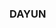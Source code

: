 ### DAYUN 

<!--
**nuyadkrap/nuyadkrap** is a ✨ _special_ ✨ repository because its `README.md` (this file) appears on your GitHub profile.
[![https://solved.ac/profile/dyyyyw](http://mazassumnida.wtf/api/generate_badge?boj={handle})](https://solved.ac/{handle})

